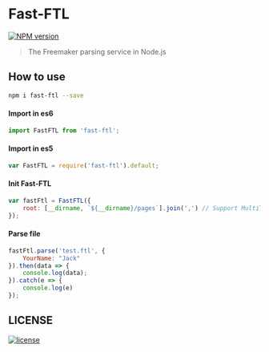 # Fast-FTL

[![NPM version][npm-image]][npm-url]


> The Freemaker parsing service in Node.js

## How to use
```bash
npm i fast-ftl --save
```

#### Import in es6
```javascript
import FastFTL from 'fast-ftl';
```

#### Import in es5
```javascript
var FastFTL = require('fast-ftl').default;
```

#### Init Fast-FTL
```javascript
var fastFtl = FastFTL({
    root: [__dirname, `${__dirname}/pages`].join(',') // Support MultiTemplateLoader
});
```

#### Parse file
```javascript
fastFtl.parse('test.ftl', {
    YourName: "Jack"
}).then(data => {
    console.log(data);
}).catch(e => {
    console.log(e)
});
```

## LICENSE
[![license][license-image]][license-url]


[npm-url]: https://npmjs.org/package/fast-ftl
[npm-image]: https://img.shields.io/npm/v/fast-ftl.svg
[license-url]: https://github.com/ImHype/Fast-FTL/blob/master/LICENSE
[license-image]: https://img.shields.io/github/license/imhype/Fast-FTL.svg
